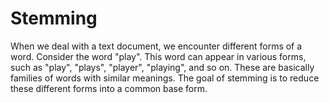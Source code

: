 # Stemming
When we deal with a text document, we encounter different forms of a word. Consider the word "play". This word can appear in various forms, such as "play", "plays", "player", "playing", and so on. These are basically families of words with similar meanings. The goal of stemming is to reduce these different forms into a common base form.
